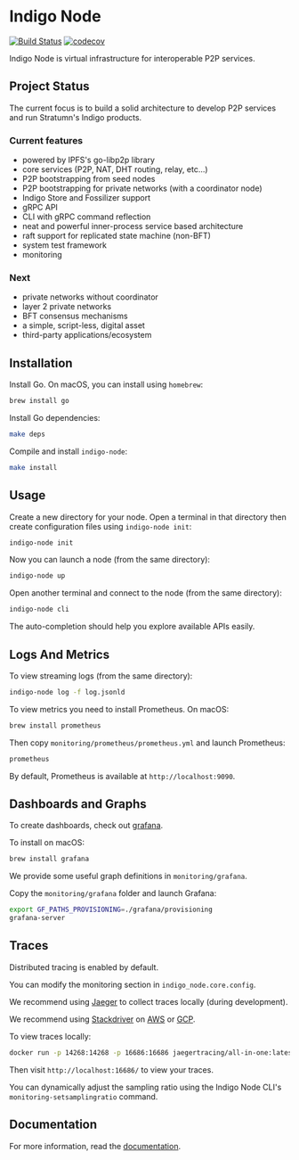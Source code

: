 # Indigo Node

[![Build Status](https://semaphoreci.com/api/v1/projects/7e0b5b26-d529-4d2b-a0a0-fabc120c414a/2050943/badge.svg)](https://semaphoreci.com/stratumn/go-indigonode)
[![codecov](https://codecov.io/gh/stratumn/go-indigonode/branch/master/graph/badge.svg?token=nVHWHcr5xQ)](https://codecov.io/gh/stratumn/go-indigonode)

Indigo Node is virtual infrastructure for interoperable P2P services.

## Project Status

The current focus is to build a solid architecture to develop P2P services and run Stratumn's Indigo products.

### Current features

- powered by IPFS's go-libp2p library
- core services (P2P, NAT, DHT routing, relay, etc...)
- P2P bootstrapping from seed nodes
- P2P bootstrapping for private networks (with a coordinator node)
- Indigo Store and Fossilizer support
- gRPC API
- CLI with gRPC command reflection
- neat and powerful inner-process service based architecture
- raft support for replicated state machine (non-BFT)
- system test framework
- monitoring

### Next

- private networks without coordinator
- layer 2 private networks
- BFT consensus mechanisms
- a simple, script-less, digital asset
- third-party applications/ecosystem

## Installation

Install Go. On macOS, you can install using `homebrew`:

```bash
brew install go
```

Install Go dependencies:

```bash
make deps
```

Compile and install `indigo-node`:

```bash
make install
```

## Usage

Create a new directory for your node. Open a terminal in that directory
then create configuration files using `indigo-node init`:

```bash
indigo-node init
```

Now you can launch a node (from the same directory):

```bash
indigo-node up
```

Open another terminal and connect to the node (from the same directory):

```bash
indigo-node cli
```

The auto-completion should help you explore available APIs easily.

## Logs And Metrics

To view streaming logs (from the same directory):

```bash
indigo-node log -f log.jsonld
```

To view metrics you need to install Prometheus. On macOS:

```bash
brew install prometheus
```

Then copy `monitoring/prometheus/prometheus.yml` and launch Prometheus:

```bash
prometheus
```

By default, Prometheus is available at `http://localhost:9090`.

## Dashboards and Graphs

To create dashboards, check out [grafana](https://grafana.com).

To install on macOS:

```bash
brew install grafana
```

We provide some useful graph definitions in `monitoring/grafana`.

Copy the `monitoring/grafana` folder and launch Grafana:

```bash
export GF_PATHS_PROVISIONING=./grafana/provisioning
grafana-server
```

## Traces

Distributed tracing is enabled by default.

You can modify the monitoring section in `indigo_node.core.config`.

We recommend using [Jaeger](https://www.jaegertracing.io) to collect traces
locally (during development).

We recommend using [Stackdriver](https://cloud.google.com/stackdriver/)
on [AWS](https://aws.amazon.com/) or [GCP](https://cloud.google.com/).

To view traces locally:

```bash
docker run -p 14268:14268 -p 16686:16686 jaegertracing/all-in-one:latest
```

Then visit `http://localhost:16686/` to view your traces.

You can dynamically adjust the sampling ratio using the Indigo Node CLI's
`monitoring-setsamplingratio` command.

## Documentation

For more information, read the [documentation](doc/README.md).
